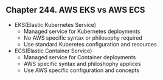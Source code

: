 
## Chapter 244. AWS EKS vs AWS ECS

* EKS(Elastic Kubernetes Service)
    * Managed service for Kubernetes deployments
    * No AWS specific syntax or philosophy required
    * Use standard Kuberetes configuration and resources
* ECS(Elastic Container Service)
    * Managed service for Container deployments
    * AWS specific syntax and philoshophy applices
    * Use AWS specific configuration and concepts
